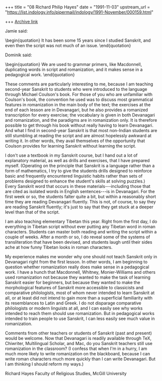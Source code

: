+++
title = "08 Richard Philip Hayes"
date = "1991-11-03"
upstream_url = "https://list.indology.info/pipermail/indology/1991-November/000159.html"

+++
[Archive link](https://list.indology.info/pipermail/indology/1991-November/000159.html)


Jamie said:

\begin{quotation}
It has been some 15 years since I studied Sanskrit, and even then
the script was not much of an issue.
\end{quotation}

Dominik said:

\begin{quotation}
We are used to grammar primers, like Macdonnell, duplicating words
in script and romanization, and it makes sense in a pedagogical
work.
\end{quotation}


These comments are particularly interesting to me, because I am
teaching second-year Sanskrit to students who were introduced to
the language through Michael Coulson's book. For those of you who
are unfamiliar with Coulson's book, the convention he used was to
discuss most grammatical features in romanization in the main body
of the text; the exercises at the end of each lesson are in
Devanagari, but he also provides a romanized transcription for
every exercise; the vocabulary is given in both Devanagari and
romanization, and the paradigms are in romanization only. It is
therefore possible to get through his book without really having
to learn Devanagari. And what I find in second-year Sanskrit is
that most non-Indian students are still stumbling at reading the
script and are almost hopelessly awkward at writing it. In other
words, they avail themselves of the opportunity that Coulson
provides for learning Sanskrit without learning the script.

I don't use a textbook in my Sanskrit course, but I hand out a lot
of explanatory material, as well as drills and exercises, that I
have prepared myself. (Operating on the principle that Sanskrit is
a language rather than a form of mathematics, I try to give the
students drills designed to reinforce basic and frequently
encountered linguistic habits rather than sets of problems
designed to enhance the student's skills at solving puzzles.)
Every Sanskrit word that occurs in these materials---including
those that are cited as isolated words in English sentences---is
in Devanagari. For the first week or so, the students falter quite
a bit, but within a reasonably short time they are reading
Devanagari fluently. This is not, of course, to say they are
reading Sanskrit fluently; it's just to say that they get stuck at
a deeper level than that of the script.

I am also teaching elementary Tibetan this year. Right from the
first day, I do everything in Tibetan script without ever putting
any Tibetan word in roman characters. Students can master both
reading and writing the script within a couple of weeks. After a
month or so, I do reveal some of the systems of transliteration
that have been devised, and students laugh until their sides ache
at how funny Tibetan looks in roman characters.

My experience makes me wonder why one should not teach Sanskrit
only in Devanagari right from the first lesson. In other words, I
am beginning to question whether romanization really does make
sense in a pedagogical work. I have a hunch that Macdonnell,
Whitney, Monier-Williams and others used romanization not because
they wanted to make the task of learning Sanskrit easier for
beginners, but because they wanted to make the morphological
features of Sanskrit more accessible to classicists and
comparative philologists, most of whom never intended to learn
Sanskrit at all, or at least did not intend to gain more than a
superficial familiarity with its resemblances to Latin and Greek.
I do not disparage comparative philologists or modern linguists at
all, and I can easily see why works intended to reach them should
use romanization. But in pedagogical works intended to train
people to use Sanskrit, I can less easily see much value in
romanization.

Comments from other teachers or students of Sanskrit (past and
present) would be welcome. Now that Devanagari is readily
available through TeX, Chiwriter, Multilingual Scholar, and Mac,
do you Sanskrit teachers still use romanization in the classroom?
(I confess that when I'm in a hurry, I am much more likely to
write romanization on the blackboard, because I can write roman
characters much more quickly than I can write Devanagari. But I am
thinking I should reform my ways.)

Richard Hayes <cxev at musica.mcgill.ca>
Faculty of Religious Studies, McGill University




